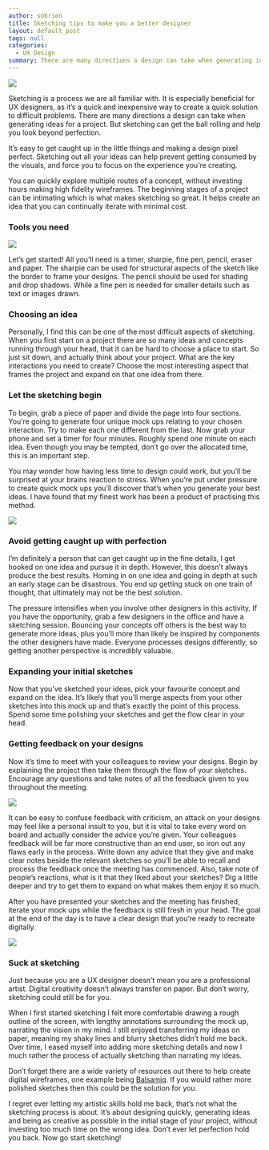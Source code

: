 ```yaml
---
author: sobrien
title: Sketching tips to make you a better designer
layout: default_post
tags: null
categories:
  - UX Design
summary: There are many directions a design can take when generating ideas for a project. Sketching can quickly get the ball rolling and help you look beyond perfection, ensuring you can continually iterate with minimal cost.
---
```


<img src="{{ site.baseurl }}/sobrien/assets/sketching-tips/image1.png" />

Sketching is a process we are all familiar with. It is especially beneficial for UX designers, as it’s a quick and inexpensive way to create a quick solution to difficult problems. There are many directions a design can take when generating ideas for a project. But sketching can get the ball rolling and help you look beyond perfection.

It’s easy to get caught up in the little things and making a design pixel perfect. Sketching out all your ideas can help prevent getting consumed by the visuals, and force you to focus on the experience you’re creating.

You can quickly explore multiple routes of a concept, without investing hours making high fidelity wireframes. The beginning stages of a project can be intimating which is what makes sketching so great. It helps create an idea that you can continually iterate with minimal cost.

### Tools you need

<img src="{{ site.baseurl }}/sobrien/assets/sketching-tips/image2.png" />

Let’s get started! All you’ll need is a timer, sharpie, fine pen, pencil, eraser and paper. The sharpie can be used for structural aspects of the sketch like the border to frame your designs. The pencil should be used for shading and drop shadows. While a fine pen is needed for smaller details such as text or images drawn.

### Choosing an idea

Personally, I find this can be one of the most difficult aspects of sketching. When you first start on a project there are so many ideas and concepts running through your head, that it can be hard to choose a place to start. So just sit down, and actually think about your project. What are the key interactions you need to create? Choose the most interesting aspect that frames the project and expand on that one idea from there.

### Let the sketching begin

To begin, grab a piece of paper and divide the page into four sections. You’re going to generate four unique mock ups relating to your chosen interaction. Try to make each one different from the last. Now grab your phone and set a timer for four minutes. Roughly spend one minute on each idea. Even though you may be tempted, don’t go over the allocated time, this is an important step.

You may wonder how having less time to design could work, but you’ll be surprised at your brains reaction to stress. When you’re put under pressure to create quick mock ups you’ll discover that’s when you generate your best ideas. I have found that my finest work has been a product of practising this method.

<img src="{{ site.baseurl }}/sobrien/assets/sketching-tips/image3.png" />

### Avoid getting caught up with perfection

I’m definitely a person that can get caught up in the fine details, I get hooked on one idea and pursue it in depth. However, this doesn’t always produce the best results. Homing in on one idea and going in depth at such an early stage can be disastrous. You end up getting stuck on one train of thought, that ultimately may not be the best solution.

The pressure intensifies when you involve other designers in this activity. If you have the opportunity, grab a few designers in the office and have a sketching session. Bouncing your concepts off others is the best way to generate more ideas, plus you’ll more than likely be inspired by components the other designers have made. Everyone processes designs differently, so getting another perspective is incredibly valuable.

### Expanding your initial sketches

Now that you’ve sketched your ideas, pick your favourite concept and expand on the idea. It’s likely that you’ll merge aspects from your other sketches into this mock up and that’s exactly the point of this process. Spend some time polishing your sketches and get the flow clear in your head.

### Getting feedback on your designs

Now it’s time to meet with your colleagues to review your designs. Begin by explaining the project then take them through the flow of your sketches. Encourage any questions and take notes of all the feedback given to you throughout the meeting.

<img src="{{ site.baseurl }}/sobrien/assets/sketching-tips/image4.png" />

It can be easy to confuse feedback with criticism, an attack on your designs may feel like a personal insult to you, but it is vital to take every word on board and actually consider the advice you’re given. Your colleagues feedback will be far more constructive than an end user, so iron out any flaws early in the process. Write down any advice that they give and make clear notes beside the relevant sketches so you’ll be able to recall and process the feedback once the meeting has commenced. Also, take note of people’s reactions, what is it that they liked about your sketches? Dig a little deeper and try to get them to expand on what makes them enjoy it so much.

After you have presented your sketches and the meeting has finished, iterate your mock ups while the feedback is still fresh in your head. The goal at the end of the day is to have a clear design that you’re ready to recreate digitally.

<img src="{{ site.baseurl }}/sobrien/assets/sketching-tips/image5.gif" />

### Suck at sketching

Just because you are a UX designer doesn’t mean you are a professional artist. Digital creativity doesn’t always transfer on paper. But don’t worry, sketching could still be for you.

When I first started sketching I felt more comfortable drawing a rough outline of the screen, with lengthy annotations surrounding the mock up, narrating the vision in my mind. I still enjoyed transferring my ideas on paper, meaning my shaky lines and blurry sketches didn’t hold me back. Over time, I eased myself into adding more sketching details and now I much rather the process of actually sketching than narrating my ideas.

Don’t forget there are a wide variety of resources out there to help create digital wireframes, one example being [Balsamiq](https://balsamiq.com/). If you would rather more polished sketches then this could be the solution for you.

I regret ever letting my artistic skills hold me back, that’s not what the sketching process is about. It’s about designing quickly, generating ideas and being as creative as possible in the initial stage of your project, without investing too much time on the wrong idea. Don’t ever let perfection hold you back. Now go start sketching!
